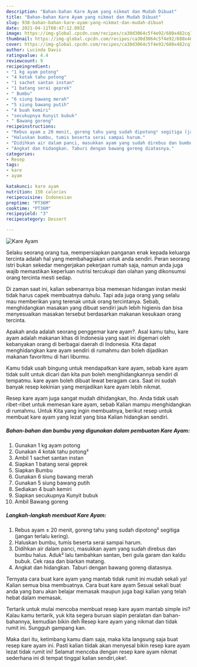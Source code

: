 ```yaml
---
description: "Bahan-bahan Kare Ayam yang nikmat dan Mudah Dibuat"
title: "Bahan-bahan Kare Ayam yang nikmat dan Mudah Dibuat"
slug: 938-bahan-bahan-kare-ayam-yang-nikmat-dan-mudah-dibuat
date: 2021-04-11T08:47:12.093Z
image: https://img-global.cpcdn.com/recipes/ca30d3064c5f4e92/680x482cq70/kare-ayam-foto-resep-utama.jpg
thumbnail: https://img-global.cpcdn.com/recipes/ca30d3064c5f4e92/680x482cq70/kare-ayam-foto-resep-utama.jpg
cover: https://img-global.cpcdn.com/recipes/ca30d3064c5f4e92/680x482cq70/kare-ayam-foto-resep-utama.jpg
author: Lucinda Davis
ratingvalue: 4.4
reviewcount: 9
recipeingredient:
- "1 kg ayam potong"
- "4 kotak tahu potong"
- "1 sachet santan instan"
- "1 batang serai geprek"
- " Bumbu"
- "6 siung bawang merah"
- "5 siung bawang putih"
- "4 buah kemiri"
- "secukupnya Kunyit bubuk"
- " Bawang goreng"
recipeinstructions:
- "Rebus ayam ± 20 menit, goreng tahu yang sudah dipotong² segitiga (jangan terlalu kering)."
- "Haluskan bumbu, tumis beserta serai sampai harum."
- "Didihkan air dalam panci, masukkan ayam yang sudah direbus dan bumbu halus. Aduk² lalu tambahkan santan, beri gula garam dan kaldu bubuk. Cek rasa dan biarkan matang."
- "Angkat dan hidangkan. Taburi dengan bawang goreng diatasnya."
categories:
- Resep
tags:
- kare
- ayam

katakunci: kare ayam 
nutrition: 150 calories
recipecuisine: Indonesian
preptime: "PT36M"
cooktime: "PT36M"
recipeyield: "3"
recipecategory: Dessert

---
```



![Kare Ayam](https://img-global.cpcdn.com/recipes/ca30d3064c5f4e92/680x482cq70/kare-ayam-foto-resep-utama.jpg)

Selaku seorang orang tua, mempersiapkan panganan enak kepada keluarga tercinta adalah hal yang membahagiakan untuk anda sendiri. Peran seorang istri bukan sekedar mengerjakan pekerjaan rumah saja, namun anda juga wajib memastikan keperluan nutrisi tercukupi dan olahan yang dikonsumsi orang tercinta mesti sedap.

Di zaman  saat ini, kalian sebenarnya bisa memesan hidangan instan meski tidak harus capek membuatnya dahulu. Tapi ada juga orang yang selalu mau memberikan yang terenak untuk orang tercintanya. Sebab, menghidangkan masakan yang dibuat sendiri jauh lebih higienis dan bisa menyesuaikan masakan tersebut berdasarkan makanan kesukaan orang tercinta. 



Apakah anda adalah seorang penggemar kare ayam?. Asal kamu tahu, kare ayam adalah makanan khas di Indonesia yang saat ini digemari oleh kebanyakan orang di berbagai daerah di Indonesia. Kita dapat menghidangkan kare ayam sendiri di rumahmu dan boleh dijadikan makanan favoritmu di hari liburmu.

Kamu tidak usah bingung untuk mendapatkan kare ayam, sebab kare ayam tidak sulit untuk dicari dan kita pun boleh menghidangkannya sendiri di tempatmu. kare ayam boleh dibuat lewat beragam cara. Saat ini sudah banyak resep kekinian yang menjadikan kare ayam lebih nikmat.

Resep kare ayam juga sangat mudah dihidangkan, lho. Anda tidak usah ribet-ribet untuk memesan kare ayam, sebab Kalian mampu menghidangkan di rumahmu. Untuk Kita yang ingin membuatnya, berikut resep untuk membuat kare ayam yang lezat yang bisa Kalian hidangkan sendiri.

<!--inarticleads1-->

##### Bahan-bahan dan bumbu yang digunakan dalam pembuatan Kare Ayam:

1. Gunakan 1 kg ayam potong
1. Gunakan 4 kotak tahu potong²
1. Ambil 1 sachet santan instan
1. Siapkan 1 batang serai geprek
1. Siapkan  Bumbu
1. Gunakan 6 siung bawang merah
1. Gunakan 5 siung bawang putih
1. Sediakan 4 buah kemiri
1. Siapkan secukupnya Kunyit bubuk
1. Ambil  Bawang goreng




<!--inarticleads2-->

##### Langkah-langkah membuat Kare Ayam:

1. Rebus ayam ± 20 menit, goreng tahu yang sudah dipotong² segitiga (jangan terlalu kering).
1. Haluskan bumbu, tumis beserta serai sampai harum.
1. Didihkan air dalam panci, masukkan ayam yang sudah direbus dan bumbu halus. Aduk² lalu tambahkan santan, beri gula garam dan kaldu bubuk. Cek rasa dan biarkan matang.
1. Angkat dan hidangkan. Taburi dengan bawang goreng diatasnya.




Ternyata cara buat kare ayam yang mantab tidak rumit ini mudah sekali ya! Kalian semua bisa membuatnya. Cara buat kare ayam Sesuai sekali buat anda yang baru akan belajar memasak maupun juga bagi kalian yang telah hebat dalam memasak.

Tertarik untuk mulai mencoba membuat resep kare ayam mantab simple ini? Kalau kamu tertarik, yuk kita segera buruan siapin peralatan dan bahan-bahannya, kemudian bikin deh Resep kare ayam yang nikmat dan tidak rumit ini. Sungguh gampang kan. 

Maka dari itu, ketimbang kamu diam saja, maka kita langsung saja buat resep kare ayam ini. Pasti kalian tiidak akan menyesal bikin resep kare ayam lezat tidak rumit ini! Selamat mencoba dengan resep kare ayam nikmat sederhana ini di tempat tinggal kalian sendiri,oke!.

